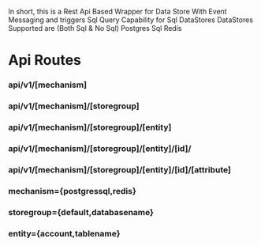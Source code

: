 In short, this is a Rest Api Based Wrapper for Data Store With Event Messaging and triggers Sql Query Capability for Sql DataStores DataStores Supported are (Both Sql & No Sql) Postgres Sql Redis

# Api Routes
### api/v1/[mechanism]
### api/v1/[mechanism]/[storegroup]
### api/v1/[mechanism]/[storegroup]/[entity]
### api/v1/[mechanism]/[storegroup]/[entity]/[id]/
### api/v1/[mechanism]/[storegroup]/[entity]/[id]/[attribute]


### mechanism={postgressql,redis}
### storegroup={default,databasename}
### entity={account,tablename}

